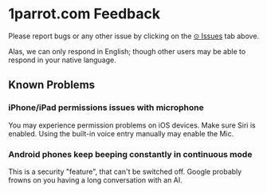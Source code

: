# 1parrot.com Feedback

Please report bugs or any other issue by clicking on the [⊙ Issues](../../Issues) tab above.

Alas, we can only respond in English; though other users may be able to respond in your native language.

## Known Problems

### iPhone/iPad permissions issues with microphone
You may experience permission problems on iOS devices. Make sure Siri is enabled. Using the built-in voice entry manually may enable the Mic.

### Android phones keep beeping constantly in continuous mode
This is a security "feature", that can't be switched off. Google probably frowns on you having a long conversation with an AI.
